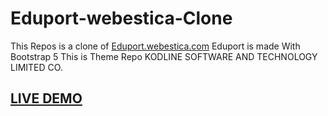 # Eduport-webestica-Clone


This Repos is  a clone of [Eduport.webestica.com](https://eduport.webestica.com/) 
Eduport is made With Bootstrap 5
This is Theme Repo 
KODLINE SOFTWARE AND TECHNOLOGY LIMITED CO.

## [LIVE DEMO](http://eduportdotwebestica.farukaydogan.com)
